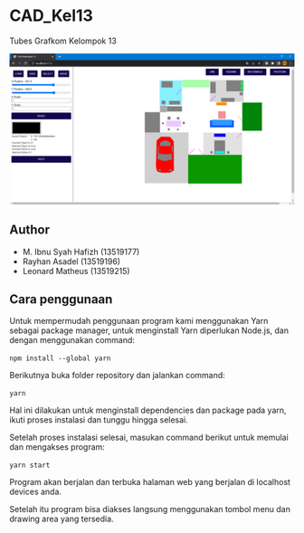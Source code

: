 # CAD_Kel13

Tubes Grafkom Kelompok 13

<img src="Tampilan_CAD.png"/>

## Author

- M. Ibnu Syah Hafizh (13519177)
- Rayhan Asadel (13519196)
- Leonard Matheus (13519215)

## Cara penggunaan

Untuk mempermudah penggunaan program kami menggunakan Yarn sebagai package manager, untuk menginstall Yarn diperlukan Node.js, dan dengan menggunakan command:

`npm install --global yarn`

Berikutnya buka folder repository dan jalankan command:

`yarn`

Hal ini dilakukan untuk menginstall dependencies dan package pada yarn, ikuti proses instalasi dan tunggu hingga selesai.

Setelah proses instalasi selesai, masukan command berikut untuk memulai dan mengakses program:

`yarn start`

Program akan berjalan dan terbuka halaman web yang berjalan di localhost devices anda.

Setelah itu program bisa diakses langsung menggunakan tombol menu dan drawing area yang tersedia.
